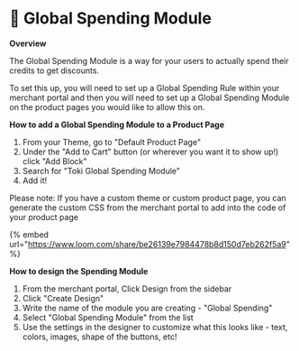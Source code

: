 # 🍰 Global Spending Module

**Overview**

The Global Spending Module is a way for your users to actually spend their credits to get  discounts.&#x20;

To set this up, you will need to set up a Global Spending Rule within your merchant portal and then you will need to set up a Global Spending Module on the product pages you would like to allow this on.&#x20;

**How to add a Global Spending Module to a Product Page**

1. From your Theme, go to "Default Product Page"&#x20;
2. Under the "Add to Cart" button (or wherever you want it to show up!) click "Add Block"
3. Search for "Toki Global Spending Module"
4. Add it!

Please note: If you have a custom theme or custom product page, you can generate the custom CSS from the merchant portal to add into the code of your product page&#x20;

{% embed url="https://www.loom.com/share/be26139e7984478b8d150d7eb262f5a9" %}

**How to design the Spending Module**

1. From the merchant portal, Click Design from the sidebar
2. Click "Create Design"
3. Write the name of the module you are creating - "Global Spending"
4. Select "Global Spending Module" from the list
5. Use the settings in the designer to customize what this looks like - text, colors, images, shape of the buttons, etc!

